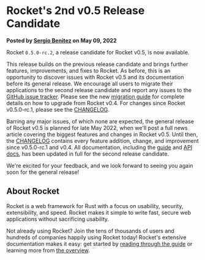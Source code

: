 # Rocket's 2nd v0.5 Release Candidate

<p class="metadata"><strong>
  Posted by <a href="https://sergio.bz">Sergio Benitez</a> on May 09, 2022
</strong></p>

Rocket `0.5.0-rc.2`, a release candidate for Rocket v0.5, is now available.

This release builds on the previous release candidate and brings further
features, improvements, and fixes to Rocket. As before, this is an opportunity
to discover issues with Rocket v0.5 and its documentation before its general
release. We encourage all users to migrate their applications to the second
release candidate and report any issues to the [GitHub issue tracker]. Please
see the new [migration guide] for complete details on how to upgrade from Rocket
v0.4. For changes since Rocket v0.5.0-rc.1, please see the [CHANGELOG].

Barring any major issues, of which none are expected, the general release of
Rocket v0.5 is planned for late May 2022, when we'll post a full news article
covering the biggest features and changes in Rocket v0.5. Until then, the
[CHANGELOG] contains every feature addition, change, and improvement since
v0.5.0-rc.1 and v0.4. All documentation, including the [guide] and [API docs],
has been updated in full for the second release candidate.

We're excited for your feedback, and we look forward to seeing you again soon
for the general release!

[GitHub issue tracker]: https://github.com/SergioBenitez/Rocket/issues
[GitHub discussions]: https://github.com/SergioBenitez/Rocket/discussions
[migration guide]: ../../guide/upgrading
[CHANGELOG]: https://github.com/SergioBenitez/Rocket/blob/v0.5/CHANGELOG.md#version-050-rc2-may-9-2022
[API docs]: @api
[guide]: ../../guide

## About Rocket

Rocket is a web framework for Rust with a focus on usability, security,
extensibility, and speed. Rocket makes it simple to write fast, secure web
applications without sacrificing usability.

Not already using Rocket? Join the tens of thousands of users and hundreds of
companies happily using Rocket today! Rocket's extensive documentation makes it
easy: get started by [reading through the guide](../../guide) or learning more
from [the overview](../../overview).
